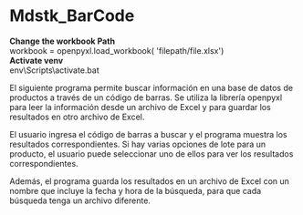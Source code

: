 # Mdstk_BarCode
**Change the workbook Path**  
workbook = openpyxl.load_workbook(
    'filepath/file.xlsx')  
**Activate venv**  
env\Scripts\activate.bat  

El siguiente programa permite buscar información en una base de datos de productos a través de un código de barras. Se utiliza la librería openpyxl para leer la información desde un archivo de Excel y para guardar los resultados en otro archivo de Excel.

El usuario ingresa el código de barras a buscar y el programa muestra los resultados correspondientes. Si hay varias opciones de lote para un producto, el usuario puede seleccionar uno de ellos para ver los resultados correspondientes.

Además, el programa guarda los resultados en un archivo de Excel con un nombre que incluye la fecha y hora de la búsqueda, para que cada búsqueda tenga un archivo diferente.


